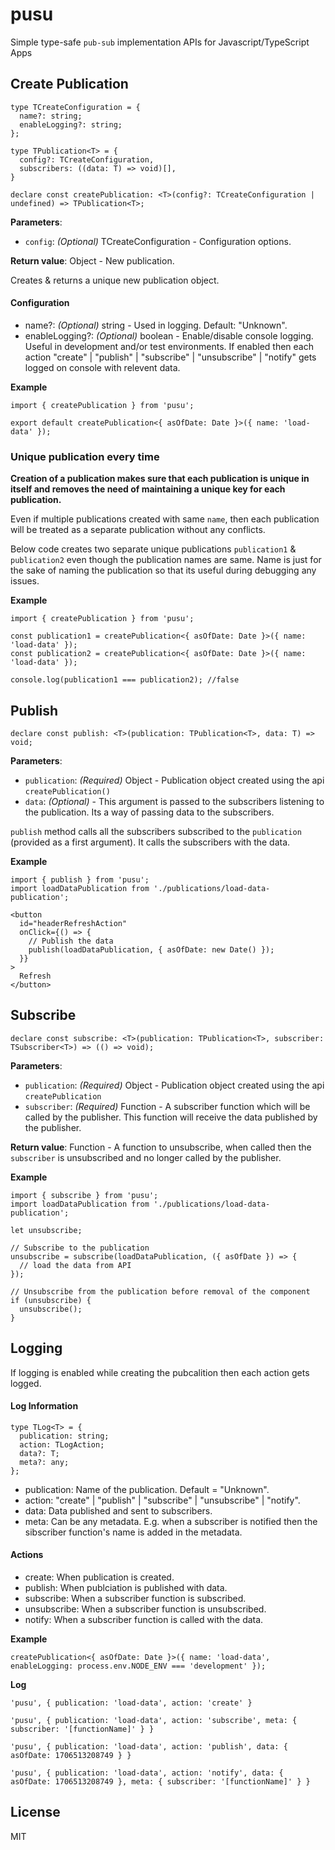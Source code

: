 # pusu

Simple type-safe `pub-sub` implementation APIs for Javascript/TypeScript Apps

## Create Publication

```
type TCreateConfiguration = {
  name?: string;
  enableLogging?: string;
};

type TPublication<T> = {
  config?: TCreateConfiguration,
  subscribers: ((data: T) => void)[],
}

declare const createPublication: <T>(config?: TCreateConfiguration | undefined) => TPublication<T>;
```

**Parameters**:

- `config`: _(Optional)_ TCreateConfiguration - Configuration options.

**Return value**: Object - New publication.

Creates & returns a unique new publication object.

#### Configuration

- name?: _(Optional)_ string - Used in logging. Default: "Unknown".
- enableLogging?: _(Optional)_ boolean - Enable/disable console logging. Useful in development and/or test environments. If enabled then each action "create" | "publish" | "subscribe" | "unsubscribe" | "notify" gets logged on console with relevent data.

**Example**

```
import { createPublication } from 'pusu';

export default createPublication<{ asOfDate: Date }>({ name: 'load-data' });
```

### Unique publication every time

**Creation of a publication makes sure that each publication is unique in itself and removes the need of maintaining a unique key for each publication.**

Even if multiple publications created with same `name`, then each publication will be treated as a separate publication without any conflicts.

Below code creates two separate unique publications `publication1` & `publication2` even though the publication names are same. Name is just for the sake of naming the publication so that its useful during debugging any issues.

**Example**

```
import { createPublication } from 'pusu';

const publication1 = createPublication<{ asOfDate: Date }>({ name: 'load-data' });
const publication2 = createPublication<{ asOfDate: Date }>({ name: 'load-data' });

console.log(publication1 === publication2); //false
```

## Publish

```
declare const publish: <T>(publication: TPublication<T>, data: T) => void;
```

**Parameters**:

- `publication`: _(Required)_ Object - Publication object created using the api `createPublication()`
- `data`: _(Optional)_ - This argument is passed to the subscribers listening to the publication. Its a way of passing data to the subscribers.

`publish` method calls all the subscribers subscribed to the `publication` (provided as a first argument). It calls the subscribers with the data.

**Example**

```
import { publish } from 'pusu';
import loadDataPublication from './publications/load-data-publication';

<button
  id="headerRefreshAction"
  onClick={() => {
    // Publish the data
    publish(loadDataPublication, { asOfDate: new Date() });
  }}
>
  Refresh
</button>
```

## Subscribe

```
declare const subscribe: <T>(publication: TPublication<T>, subscriber: TSubscriber<T>) => (() => void);
```

**Parameters**:

- `publication`: _(Required)_ Object - Publication object created using the api `createPublication`
- `subscriber`: _(Required)_ Function - A subscriber function which will be called by the publisher. This function will receive the data published by the publisher.

**Return value**: Function - A function to unsubscribe, when called then the `subscriber` is unsubscribed and no longer called by the publisher.

**Example**

```
import { subscribe } from 'pusu';
import loadDataPublication from './publications/load-data-publication';

let unsubscribe;

// Subscribe to the publication
unsubscribe = subscribe(loadDataPublication, ({ asOfDate }) => {
  // load the data from API
});

// Unsubscribe from the publication before removal of the component
if (unsubscribe) {
  unsubscribe();
}
```

## Logging

If logging is enabled while creating the pubcalition then each action gets logged.

#### Log Information

```
type TLog<T> = {
  publication: string;
  action: TLogAction;
  data?: T;
  meta?: any;
};
```

- publication: Name of the publication. Default = "Unknown".
- action: "create" | "publish" | "subscribe" | "unsubscribe" | "notify".
- data: Data published and sent to subscribers.
- meta: Can be any metadata. E.g. when a subscriber is notified then the sibscriber function's name is added in the metadata.

#### Actions

- create: When publication is created.
- publish: When publciation is published with data.
- subscribe: When a subscriber function is subscribed.
- unsubscribe: When a subscriber function is unsubscribed.
- notify: When a subscriber function is called with the data.

**Example**

```
createPublication<{ asOfDate: Date }>({ name: 'load-data', enableLogging: process.env.NODE_ENV === 'development' });
```

**Log**

```
'pusu', { publication: 'load-data', action: 'create' }
```

```
'pusu', { publication: 'load-data', action: 'subscribe', meta: { subscriber: '[functionName]' } }
```

```
'pusu', { publication: 'load-data', action: 'publish', data: { asOfDate: 1706513208749 } }
```

```
'pusu', { publication: 'load-data', action: 'notify', data: { asOfDate: 1706513208749 }, meta: { subscriber: '[functionName]' } }
```

## License

MIT
